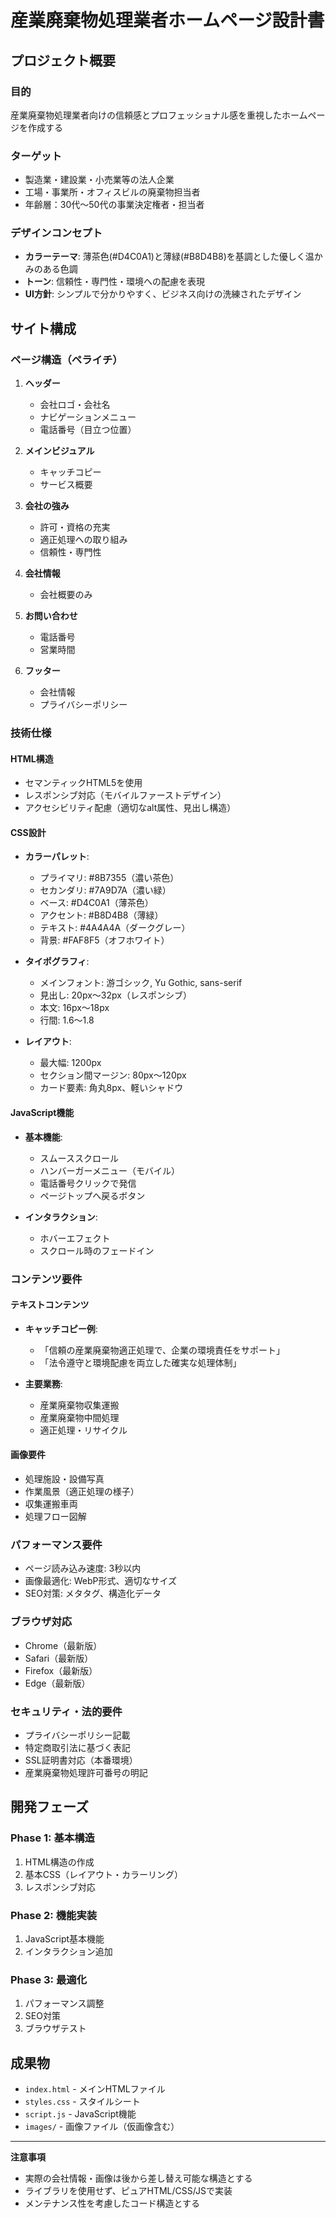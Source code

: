 # 産業廃棄物処理業者ホームページ設計書

## プロジェクト概要

### 目的
産業廃棄物処理業者向けの信頼感とプロフェッショナル感を重視したホームページを作成する

### ターゲット
- 製造業・建設業・小売業等の法人企業
- 工場・事業所・オフィスビルの廃棄物担当者
- 年齢層：30代〜50代の事業決定権者・担当者

### デザインコンセプト
- **カラーテーマ**: 薄茶色(#D4C0A1)と薄緑(#B8D4B8)を基調とした優しく温かみのある色調
- **トーン**: 信頼性・専門性・環境への配慮を表現
- **UI方針**: シンプルで分かりやすく、ビジネス向けの洗練されたデザイン

## サイト構成

### ページ構造（ペライチ）
1. **ヘッダー**
   - 会社ロゴ・会社名
   - ナビゲーションメニュー
   - 電話番号（目立つ位置）

2. **メインビジュアル**
   - キャッチコピー
   - サービス概要

3. **会社の強み**
   - 許可・資格の充実
   - 適正処理への取り組み
   - 信頼性・専門性

4. **会社情報**
   - 会社概要のみ

5. **お問い合わせ**
   - 電話番号
   - 営業時間

6. **フッター**
   - 会社情報
   - プライバシーポリシー

### 技術仕様

#### HTML構造
- セマンティックHTML5を使用
- レスポンシブ対応（モバイルファーストデザイン）
- アクセシビリティ配慮（適切なalt属性、見出し構造）

#### CSS設計
- **カラーパレット**:
  - プライマリ: #8B7355（濃い茶色）
  - セカンダリ: #7A9D7A（濃い緑）
  - ベース: #D4C0A1（薄茶色）
  - アクセント: #B8D4B8（薄緑）
  - テキスト: #4A4A4A（ダークグレー）
  - 背景: #FAF8F5（オフホワイト）

- **タイポグラフィ**:
  - メインフォント: 游ゴシック, Yu Gothic, sans-serif
  - 見出し: 20px〜32px（レスポンシブ）
  - 本文: 16px〜18px
  - 行間: 1.6〜1.8

- **レイアウト**:
  - 最大幅: 1200px
  - セクション間マージン: 80px〜120px
  - カード要素: 角丸8px、軽いシャドウ

#### JavaScript機能
- **基本機能**:
  - スムーススクロール
  - ハンバーガーメニュー（モバイル）
  - 電話番号クリックで発信
  - ページトップへ戻るボタン

- **インタラクション**:
  - ホバーエフェクト
  - スクロール時のフェードイン

### コンテンツ要件

#### テキストコンテンツ
- **キャッチコピー例**: 
  - 「信頼の産業廃棄物適正処理で、企業の環境責任をサポート」
  - 「法令遵守と環境配慮を両立した確実な処理体制」

- **主要業務**:
  - 産業廃棄物収集運搬
  - 産業廃棄物中間処理
  - 適正処理・リサイクル

#### 画像要件
- 処理施設・設備写真
- 作業風景（適正処理の様子）
- 収集運搬車両
- 処理フロー図解

### パフォーマンス要件
- ページ読み込み速度: 3秒以内
- 画像最適化: WebP形式、適切なサイズ
- SEO対策: メタタグ、構造化データ

### ブラウザ対応
- Chrome（最新版）
- Safari（最新版）
- Firefox（最新版）
- Edge（最新版）

### セキュリティ・法的要件
- プライバシーポリシー記載
- 特定商取引法に基づく表記
- SSL証明書対応（本番環境）
- 産業廃棄物処理許可番号の明記

## 開発フェーズ

### Phase 1: 基本構造
1. HTML構造の作成
2. 基本CSS（レイアウト・カラーリング）
3. レスポンシブ対応

### Phase 2: 機能実装
1. JavaScript基本機能
2. インタラクション追加

### Phase 3: 最適化
1. パフォーマンス調整
2. SEO対策
3. ブラウザテスト

## 成果物
- `index.html` - メインHTMLファイル
- `styles.css` - スタイルシート
- `script.js` - JavaScript機能
- `images/` - 画像ファイル（仮画像含む）

---

**注意事項**
- 実際の会社情報・画像は後から差し替え可能な構造とする
- ライブラリを使用せず、ピュアHTML/CSS/JSで実装
- メンテナンス性を考慮したコード構造とする
